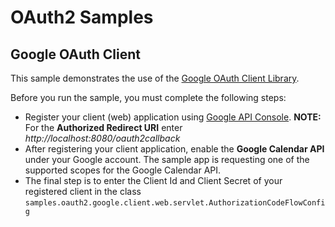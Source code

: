 # OAuth2 Samples

## Google OAuth Client

This sample demonstrates the use of the [Google OAuth Client Library](https://developers.google.com/api-client-library/java/google-oauth-java-client/).

Before you run the sample, you must complete the following steps:
- Register your client (web) application using [Google API Console](https://console.developers.google.com/). __NOTE:__ For the __Authorized Redirect URI__ enter _http://localhost:8080/oauth2callback_
- After registering your client application, enable the __Google Calendar API__ under your Google account. The sample app is requesting one of the supported scopes for the Google Calendar API.
- The final step is to enter the Client Id and Client Secret of your registered client in the class `samples.oauth2.google.client.web.servlet.AuthorizationCodeFlowConfig`
